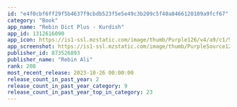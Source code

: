 ```yaml
---
id: "e4f0cbf6ff29f5b4637f9cbdb523f5e5e49c3b209c5f40a8466120109a9fcf67"
category: "Book"
app_name: "Rebin Dict Plus - Kurdish"
app_id: 1312616090
app_icon: https://is1-ssl.mzstatic.com/image/thumb/Purple126/v4/a9/c1/52/a9c152e7-5f18-3c45-95f9-9e8f83bbfacd/AppIcon-0-0-1x_U007epad-0-85-220.jpeg/1024x1024bb.png
app_screenshot: https://is1-ssl.mzstatic.com/image/thumb/PurpleSource123/v4/1d/8e/9c/1d8e9caf-bb91-a9c4-2114-331b7b7d3a1e/9726587d-5fe4-4e60-8a18-3e4dfbcb8eca_1.png/1284x2778bb.png
publisher_id: 873526893
publisher_name: "Rebin Ali"
rank: 208
most_recent_release: 2023-10-26 00:00:00
release_count_in_past_year: 2
release_count_in_past_year_category: 9
release_count_in_past_year_top_in_category: 23
---
```

